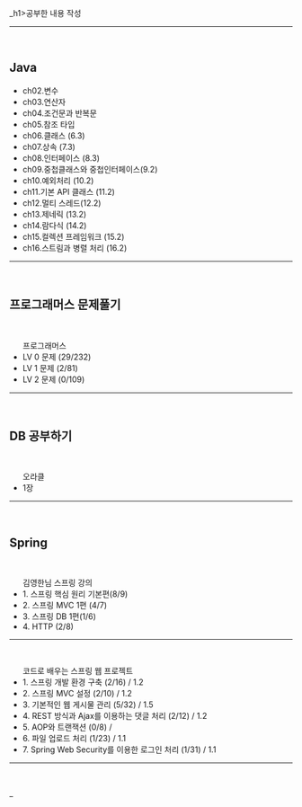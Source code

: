 _h1>공부한 내용 작성 </h1>
<hr>
<br>

<h2> Java </h2>
<ul>
 <li>ch02.변수</li>
 <li>ch03.연산자</li>
 <li>ch04.조건문과 반복문</li>

 <li>ch05.참조 타입</li>
 <li>ch06.클래스 (6.3)</li>
 <li>ch07.상속 (7.3)</li>
 <li>ch08.인터페이스 (8.3)</li>
 <li>ch09.중첩클래스와 중첩인터페이스(9.2)</li>
 <li>ch10.예외처리 (10.2)</li>
 <li>ch11.기본 API 클래스 (11.2) </li> 
 <li>ch12.멀티 스레드(12.2)</li>
 <li>ch13.제네릭 (13.2) </li>
 <li>ch14.람다식 (14.2) </li> 
 <li>ch15.컬렉션 프레임워크 (15.2) </li>
 <li>ch16.스트림과 병렬 처리 (16.2) </li>    
</ul>
<hr>
<br>

<h2> 프로그래머스 문제풀기 </h2><br>
<ul> 프로그래머스
 <li> LV 0 문제 (29/232) </li>
 <li> LV 1 문제 (2/81) </li>
 <li> LV 2 문제 (0/109) </li>
</ul>
<hr>
<br>

<h2> DB 공부하기 </h2><br>
<ul> 오라클
 <li> 1장 </li>
</ul>
<hr>
<br>


<h2> Spring </h2><br>
<ul> 김영한님 스프링 강의
 <li> 1. 스프링 핵심 원리 기본편(8/9)  </li> 
 <li> 2. 스프링 MVC 1편 (4/7) </li>
 <li> 3. 스프링 DB 1편(1/6) </li>
 <li> 4. HTTP (2/8) </li>
</ul>
<hr>
<br>
<ul> 코드로 배우는 스프링 웹 프로젝트 
 <li> 1. 스프링 개발 환경 구축 (2/16) / 1.2</li>
 <li> 2. 스프링 MVC 설정 (2/10) / 1.2</li>
 <li> 3. 기본적인 웹 게시물 관리 (5/32) / 1.5</li>
 <li> 4. REST 방식과 Ajax를 이용하는 댓글 처리 (2/12) / 1.2</li>
 <li> 5. AOP와 트랜잭션 (0/8) / </li>
 <li> 6. 파일 업로드 처리 (1/23) / 1.1</li>
 <li> 7. Spring Web Security를 이용한 로그인 처리 (1/31) / 1.1</li>
</ul>
<hr>
<br>













_
